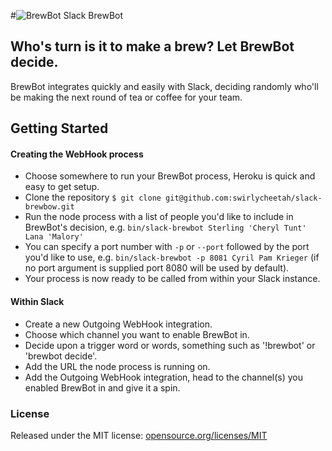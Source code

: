 #![BrewBot][1] Slack BrewBot

## Who's turn is it to make a brew? Let BrewBot decide.

BrewBot integrates quickly and easily with Slack, deciding randomly who'll be making the next round of tea or coffee for your team.

## Getting Started

#### Creating the WebHook process

* Choose somewhere to run your BrewBot process, Heroku is quick and easy to get setup.
* Clone the repository `$ git clone git@github.com:swirlycheetah/slack-brewbow.git`
* Run the node process with a list of people you'd like to include in BrewBot's decision, e.g. `bin/slack-brewbot Sterling 'Cheryl Tunt' Lana 'Malory'`
* You can specify a port number with `-p` or `--port` followed by the port you'd like to use, e.g. `bin/slack-brewbot -p 8081 Cyril Pam Krieger` (if no port argument is supplied port 8080 will be used by default).
* Your process is now ready to be called from within your Slack instance.

#### Within Slack

* Create a new Outgoing WebHook integration.
* Choose which channel you want to enable BrewBot in.
* Decide upon a trigger word or words, something such as '!brewbot' or 'brewbot decide'.
* Add the URL the node process is running on.
* Add the Outgoing WebHook integration, head to the channel(s) you enabled BrewBot in and give it a spin.

### License

Released under the MIT license: [opensource.org/licenses/MIT][2]

  [1]: http://i.imgur.com/KTB3ZVm.png
  [2]: http://opensource.org/licenses/MIT
